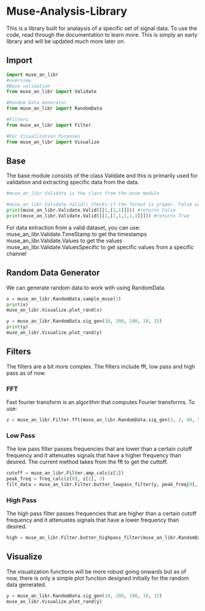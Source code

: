 # Muse-Analysis-Library
This is a library built for analaysis of a specific set of signal data.
To use the code, read through the documentation to learn more. This is simply an early library and will be updated much more later on.

## Import
```py
import muse_an_libr
#overview
#Base validation 
from muse_an_libr import Validate

#Random Data Generator
from muse_an_libr import RandomData

#Filters
from muse_an_libr import Filter

#For Visualization Purposes
from muse_an_libr import Visualize
```

## Base
The base module consists of the class Validate and this is primarily used for validation and extracting specific data from the data. 

``` py
#muse_an_libr.Validate is the class from the base module

#muse_an_libr.Validate.Valid() Checks if the format is proper. False or error means that the format would not be correct for the requirements of other projects.
print(muse_an_libr.Validate.Valid([[1,[1,1]]])) #returns False
print(muse_an_libr.Validate.Valid([[1,[1,1,1,1,1]]])) #returns True
```

For data extraction from a valid dataset, you can use:
muse_an_libr.Validate.TimeStamp to get the timestamps
muse_an_libr.Validate.Values to get the values
muse_an_libr.Validate.ValuesSpecific to get specific values from a specific channel

## Random Data Generator
We can generate random data to work with using RandomData. 
``` py
x = muse_an_libr.RandomData.sample_muse(3)
print(x)
muse_an_libr.Visualize.plot_rand(x)

y = muse_an_libr.RandomData.sig_gen(10, 200, 100, 10, 15)
print(y)
muse_an_libr.Visualize.plot_rand(y)
```

## Filters
The filters are a bit more complex. The filters include fft, low pass and high pass as of now.

### FFT
Fast fourier transform is an algorithm that computes Fourier transforms. 
To use:

``` py
z = muse_an_libr.Filter.fft(muse_an_libr.RandomData.sig_gen(3, 2, 80, 50, 3), 3)
```

### Low Pass
The low pass filter passes frequencies that are lower than a certain cutoff frequency and it attenuates signals that have a higher frequency than desired. The current method takes from the fft to get the cuttoff.

``` py
cutoff = muse_an_libr.Filter.amp_calc(z[1])
peak_freq = freq_calc(z[0], z[2], 3)
filt_data = muse_an_libr.Filter.butter_lowpass_filter(y, peak_freq[0], 50, 2)
```

### High Pass
The high pass filter passes frequencies that are higher than a certain cutoff frequency and it attenuates signals that have a lower frequency than desired.
``` py
high = muse_an_libr.Filter.butter_highpass_filter(muse_an_libr.RandomData.sig_gen(5, 6, 80, 1, 1), peak_freq[0], 50)
```

## Visualize
The visualization functions will be more robust going onwards but as of now, there is only a simple plot function designed initially for the random data generated.
``` py
y = muse_an_libr.RandomData.sig_gen(10, 200, 100, 10, 15)
muse_an_libr.Visualize.plot_rand(y)
```